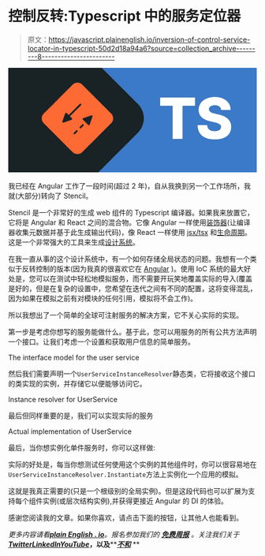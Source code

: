 # 控制反转:Typescript 中的服务定位器

> 原文：<https://javascript.plainenglish.io/inversion-of-control-service-locator-in-typescript-50d2d18a94a6?source=collection_archive---------8----------------------->

![](img/d8b6af07482922bf95562d28a106b0c5.png)

我已经在 Angular 工作了一段时间(超过 2 年)，自从我换到另一个工作场所，我就(大部分)转向了 Stencil。

Stencil 是一个非常好的生成 web 组件的 Typescript 编译器。如果我来放置它，它将是 Angular 和 React 之间的混合物。它像 Angular 一样使用[装饰器](https://stenciljs.com/docs/api)(让编译器收集元数据并基于此生成输出代码)，像 React 一样使用 [jsx/tsx](https://stenciljs.com/docs/templating-jsx) 和[生命周期](https://stenciljs.com/docs/component-lifecycle)。这是一个非常强大的工具来生成[设计系统](https://stenciljs.com/docs/design-systems)。

在我一直从事的这个设计系统中，有一个如何存储全局状态的问题。我想有一个类似于反转控制的版本(因为我真的很喜欢它在 [Angular](https://angular.io/guide/dependency-injection) )。使用 IoC 系统的最大好处是，您可以在测试中轻松地模拟服务，而不需要开玩笑地覆盖实际的导入(覆盖是好的，但是在复杂的设置中，您希望在迭代之间有不同的配置，这将变得混乱，因为如果在模拟之前有对模块的任何引用，模拟将不会工作)。

所以我想出了一个简单的全球可注射服务的解决方案，它不关心实际的实现。

第一步是考虑你想写的服务能做什么。基于此，您可以用服务的所有公共方法声明一个接口。让我们考虑一个设置和获取用户信息的简单服务。

The interface model for the user service

然后我们需要声明一个`UserServiceInstanceResolver`静态类，它将接收这个接口的类实现的实例，并存储它以便能够访问它。

Instance resolver for UserService

最后但同样重要的是，我们可以实现实际的服务

Actual implementation of UserService

最后，当你想实例化单件服务时，你可以这样做:

实际的好处是，每当你想测试任何使用这个实例的其他组件时，你可以很容易地在`UserServiceInstanceResolver.Instantiate`方法上实例化一个应用的模拟。

这就是我真正需要的(只是一个根级别的全局实例)。但是这段代码也可以扩展为支持每个组件实例(或层次结构实例),并获得更接近 Angular 的 DI 的体验。

感谢您阅读我的文章。如果你喜欢，请点击下面的按钮，让其他人也能看到。

*更多内容请看*[***plain English . io***](https://plainenglish.io/)*。报名参加我们的* [***免费周报***](http://newsletter.plainenglish.io/) *。关注我们关于*[***Twitter***](https://twitter.com/inPlainEngHQ)[***LinkedIn***](https://www.linkedin.com/company/inplainenglish/)*[***YouTube***](https://www.youtube.com/channel/UCtipWUghju290NWcn8jhyAw)***，以及****[***不和***](https://discord.gg/GtDtUAvyhW) **